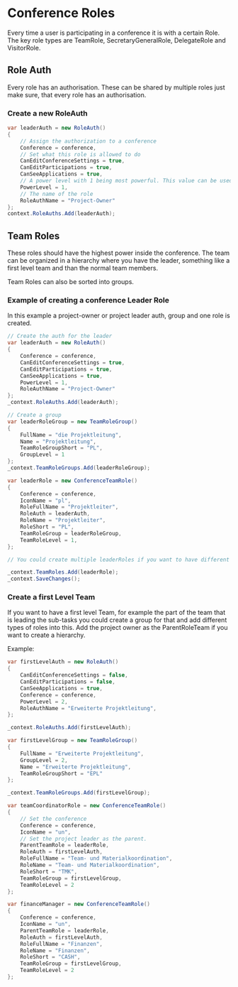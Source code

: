# Conference Roles

Every time a user is participating in a conference it is with a certain Role. The key role types are TeamRole, SecretaryGeneralRole, DelegateRole and VisitorRole.

## Role Auth

Every role has an authorisation. These can be shared by multiple roles just make sure, that every role has an authorisation.

### Create a new RoleAuth

```C#
var leaderAuth = new RoleAuth()
{
    // Assign the authorization to a conference
    Conference = conference,
    // Set what this role is allowed to do
    CanEditConferenceSettings = true,
    CanEditParticipations = true,
    CanSeeApplications = true,
    // A power level with 1 being most powerful. This value can be used for external softwares that use the munity-api
    PowerLevel = 1,
    // The name of the role
    RoleAuthName = "Project-Owner"
};
context.RoleAuths.Add(leaderAuth);
```

## Team Roles

These roles should have the highest power inside the conference. The team can be organized in a hierarchy where you have the leader, something like a first level team and than the normal team members.

Team Roles can also be sorted into groups. 

### Example of creating a conference Leader Role

In this example a project-owner or project leader auth, group and one role is created.

```C#
// Create the auth for the leader
var leaderAuth = new RoleAuth()
{
    Conference = conference,
    CanEditConferenceSettings = true,
    CanEditParticipations = true,
    CanSeeApplications = true,
    PowerLevel = 1,
    RoleAuthName = "Project-Owner"
};
_context.RoleAuths.Add(leaderAuth);

// Create a group
var leaderRoleGroup = new TeamRoleGroup()
{
    FullName = "die Projektleitung",
    Name = "Projektleitung",
    TeamRoleGroupShort = "PL",
    GroupLevel = 1
};
_context.TeamRoleGroups.Add(leaderRoleGroup);

var leaderRole = new ConferenceTeamRole()
{
    Conference = conference,
    IconName = "pl",
    RoleFullName = "Projektleiter",
    RoleAuth = leaderAuth,
    RoleName = "Projektleiter",
    RoleShort = "PL",
    TeamRoleGroup = leaderRoleGroup,
    TeamRoleLevel = 1,
};

// You could create multiple leaderRoles if you want to have different Genders or types of leaders inside the group of project leaders.

_context.TeamRoles.Add(leaderRole);
_context.SaveChanges();
```

### Create a first Level Team

If you want to have a first level Team, for example the part of the team that is leading the sub-tasks you could create a group for that and add different types of roles into this. Add the project owner as the ParentRoleTeam if you want to create a hierarchy.

Example:
```C#
var firstLevelAuth = new RoleAuth()
{
    CanEditConferenceSettings = false,
    CanEditParticipations = false,
    CanSeeApplications = true,
    Conference = conference,
    PowerLevel = 2,
    RoleAuthName = "Erweiterte Projektleitung",
};

_context.RoleAuths.Add(firstLevelAuth);

var firstLevelGroup = new TeamRoleGroup()
{
    FullName = "Erweiterte Projektleitung",
    GroupLevel = 2,
    Name = "Erweiterte Projektleitung",
    TeamRoleGroupShort = "EPL"
};

_context.TeamRoleGroups.Add(firstLevelGroup);

var teamCoordinatorRole = new ConferenceTeamRole()
{
    // Set the conference
    Conference = conference,
    IconName = "un",
    // Set the project leader as the parent.
    ParentTeamRole = leaderRole,
    RoleAuth = firstLevelAuth,
    RoleFullName = "Team- und Materialkoordination",
    RoleName = "Team- und Materialkoordination",
    RoleShort = "TMK",
    TeamRoleGroup = firstLevelGroup,
    TeamRoleLevel = 2
};

var financeManager = new ConferenceTeamRole()
{
    Conference = conference,
    IconName = "un",
    ParentTeamRole = leaderRole,
    RoleAuth = firstLevelAuth,
    RoleFullName = "Finanzen",
    RoleName = "Finanzen",
    RoleShort = "CASH",
    TeamRoleGroup = firstLevelGroup,
    TeamRoleLevel = 2
};
```

